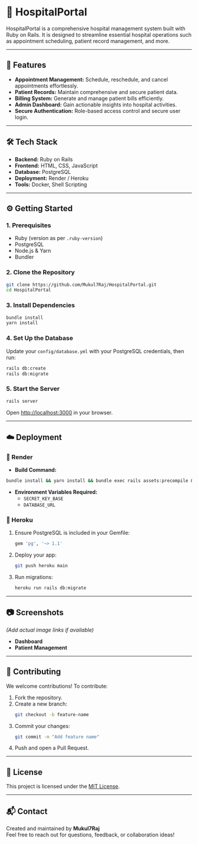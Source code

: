 
# 🏥 HospitalPortal

HospitalPortal is a comprehensive hospital management system built with Ruby on Rails. It is designed to streamline essential hospital operations such as appointment scheduling, patient record management, and more.

---

## 🚀 Features
- **Appointment Management:** Schedule, reschedule, and cancel appointments effortlessly.
- **Patient Records:** Maintain comprehensive and secure patient data.
- **Billing System:** Generate and manage patient bills efficiently.
- **Admin Dashboard:** Gain actionable insights into hospital activities.
- **Secure Authentication:** Role-based access control and secure user login.

---

## 🛠️ Tech Stack
- **Backend:** Ruby on Rails
- **Frontend:** HTML, CSS, JavaScript
- **Database:** PostgreSQL
- **Deployment:** Render / Heroku
- **Tools:** Docker, Shell Scripting

---

## ⚙️ Getting Started

### 1. Prerequisites
- Ruby (version as per `.ruby-version`)
- PostgreSQL
- Node.js & Yarn
- Bundler

### 2. Clone the Repository
```bash
git clone https://github.com/Mukul7Raj/HospitalPortal.git
cd HospitalPortal
```

### 3. Install Dependencies
```bash
bundle install
yarn install
```

### 4. Set Up the Database
Update your `config/database.yml` with your PostgreSQL credentials, then run:
```bash
rails db:create
rails db:migrate
```

### 5. Start the Server
```bash
rails server
```
Open [http://localhost:3000](http://localhost:3000) in your browser.

---

## ☁️ Deployment

### 🔹 Render
- **Build Command:**
```bash
bundle install && yarn install && bundle exec rails assets:precompile && bundle exec rails db:migrate
```
- **Environment Variables Required:**
  - `SECRET_KEY_BASE`
  - `DATABASE_URL`

### 🔹 Heroku
1. Ensure PostgreSQL is included in your Gemfile:
   ```ruby
   gem 'pg', '~> 1.1'
   ```
2. Deploy your app:
   ```bash
   git push heroku main
   ```
3. Run migrations:
   ```bash
   heroku run rails db:migrate
   ```

---

## 📷 Screenshots
*(Add actual image links if available)*

- **Dashboard**
- **Patient Management**

---

## 🤝 Contributing

We welcome contributions! To contribute:
1. Fork the repository.
2. Create a new branch:
   ```bash
   git checkout -b feature-name
   ```
3. Commit your changes:
   ```bash
   git commit -m "Add feature name"
   ```
4. Push and open a Pull Request.

---

## 📄 License
This project is licensed under the [MIT License](LICENSE).

---

## 📬 Contact
Created and maintained by **Mukul7Raj**  
Feel free to reach out for questions, feedback, or collaboration ideas!


